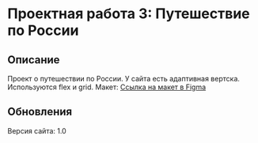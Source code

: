 # Проектная работа 3: Путешествие по России

## Описание

Проект о путешествии по России.
У сайта есть адаптивная вертска. Используются flex и grid.
Макет: [Ссылка на макет в Figma](https://www.figma.com/file/OyRWEjU6wBwRe1hapzQoLx/Sprint-3%3A-Russia-%2F-desktop-%2B-mobile?node-id=28503%3A0)

## Обновления

Версия сайта: 1.0
